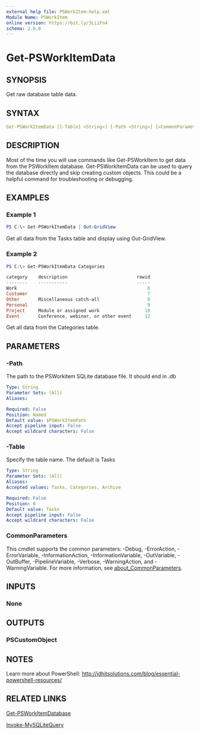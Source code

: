 ```yaml
---
external help file: PSWorkItem-help.xml
Module Name: PSWorkItem
online version: https://bit.ly/3LiiFn4
schema: 2.0.0
---
```


# Get-PSWorkItemData

## SYNOPSIS

Get raw database table data.

## SYNTAX

```yaml
Get-PSWorkItemData [[-Table] <String>] [-Path <String>] [<CommonParameters>]
```

## DESCRIPTION

Most of the time you will use commands like Get-PSWorkItem to get data from the PSWorkItem database. Get-PSWorkItemData can be used to query the database directly and skip creating custom objects. This could  be a helpful command for troubleshooting or debugging.

## EXAMPLES

### Example 1

```powershell
PS C:\> Get-PSWorkItemData | Out-GridView
```

Get all data from the Tasks table and display using Out-GridView.

### Example 2

```powershell
PS C:\> Get-PSWorkItemData Categories

category    description                          rowid
--------    -----------                          -----
Work                                                 6
Customer                                             7
Other       Miscellaneous catch-all                  8
Personal                                             9
Project     Module or assigned work                 10
Event       Conference, webinar, or other event     12
```

Get all data from the Categories table.

## PARAMETERS

### -Path

The path to the PSWorkitem SQLite database file.
It should end in .db

```yaml
Type: String
Parameter Sets: (All)
Aliases:

Required: False
Position: Named
Default value: $PSWorkItemPath
Accept pipeline input: False
Accept wildcard characters: False
```

### -Table

Specify the table name.
The default is Tasks

```yaml
Type: String
Parameter Sets: (All)
Aliases:
Accepted values: Tasks, Categories, Archive

Required: False
Position: 0
Default value: Tasks
Accept pipeline input: False
Accept wildcard characters: False
```

### CommonParameters

This cmdlet supports the common parameters: -Debug, -ErrorAction, -ErrorVariable, -InformationAction, -InformationVariable, -OutVariable, -OutBuffer, -PipelineVariable, -Verbose, -WarningAction, and -WarningVariable. For more information, see [about_CommonParameters](http://go.microsoft.com/fwlink/?LinkID=113216).

## INPUTS

### None

## OUTPUTS

### PSCustomObject

## NOTES

Learn more about PowerShell: http://jdhitsolutions.com/blog/essential-powershell-resources/

## RELATED LINKS

[Get-PSWorkItemDatabase](Get-PSWorkItemDatase.md)

[Invoke-MySQLiteQuery]()
